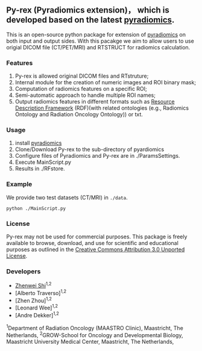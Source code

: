 ## Py-rex (Pyradiomics extension)， which is developed based on the latest [pyradiomics](https://github.com/Radiomics/pyradiomics).

This is an open-source python package for extension of [pyradiomics](https://github.com/Radiomics/pyradiomics) on both input and output sides.
With this pacakge we aim to allow users to use origial DICOM file (CT/PET/MRI) and RTSTRUCT for radiomics calculation. 

### Features
1. Py-rex is allowed original DICOM files and RTstruture;
2. Internal module for the creation of numeric images and ROI binary mask;
3. Computation of radiomics features on a specific ROI;
4. Semi-automatic approach to handle multiple ROI names;
5. Output radiomics features in different formats such as [Resource Description Framework](https://en.wikipedia.org/wiki/Resource_Description_Framework) (RDF)(with related ontologies (e.g., Radiomics Ontology and Radiation Oncology Ontology)) or txt.

### Usage

1. install [pyradiomics](https://github.com/Radiomics/pyradiomics)
2. Clone/Download Py-rex to the sub-directory of pyardiomics
3. Configure files of Pyradiomics and Py-rex are in ./ParamsSettings. 
4. Execute MainScript.py
5. Results in ./RFstore.


	
### Example
We provide two test datasets (CT/MRI) in `./data`.

```
python ./MainScript.py
```
### License

Py-rex may not be used for commercial purposes. This package is freely available to browse, download, and use for scientific 
and educational purposes as outlined in the [Creative Commons Attribution 3.0 Unported License](https://creativecommons.org/licenses/by/3.0/).

### Developers
 - [Zhenwei Shi](https://github.com/zhenweishi)<sup>1,2</sup>
 - [Alberto Traverso]<sup>1,2</sup>
 - [Zhen Zhou]<sup>1,2</sup>
 - [Leonard Wee]<sup>1,2</sup>
 - [Andre Dekker]<sup>1,2</sup>
 
<sup>1</sup>Department of Radiation Oncology (MAASTRO Clinic), Maastricht, The Netherlands,
<sup>2</sup>GROW-School for Oncology and Developmental Biology, Maastricht University Medical Center, Maastricht, The Netherlands,

